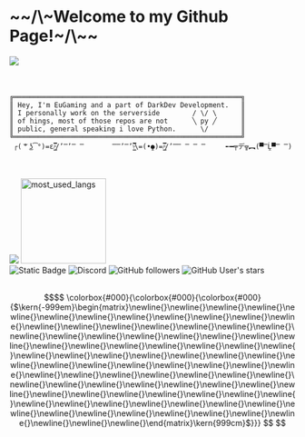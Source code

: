 <h1>~~/\~Welcome to my Github Page!~/\~~</h1>

<img src="Bad.Apple!!.full.2116173.gif" align="left">
<br>
<br>
<br>

    ╔════════════════════════════════════════════════════════╗
    ║ Hey, I'm EuGaming and a part of DarkDev Development.   ║
    ║ I personally work on the serverside        / \/ \      ║
    ║ of hings, most of those repos are not      ╲ py ╱      ║   
    ║ public, general speaking i love Python.      \/        ║
    ╚════════════════════════════════════════════════════════╝
     ┌( ͝° ͜ʖ͡°)=ε/̵͇̿̿/’̿’̿ ̿       ̿̿’̿’\̵͇̿̿\=(•̪●)=/̵͇̿̿/’̿̿ ̿ ̿ ̿     ╾━╤デ╦︻(▀̿Ĺ̯▀̿ ̿)
 
<br clear="left">
<br>
  <div>
    <img src="https://github-readme-stats.vercel.app/api?username=satanaelcode&show_icons=true&theme=dark&rank_icon=github&custom_title=EuGaming's%20Skid%20Stats.">
    <img src="https://github-readme-stats.vercel.app/api/top-langs/?username=satanaelcode&layout=compact&langs_count=4&bg_color=ffffff00&count_private=false&hide_border=true" height="150" alt="most_used_langs">
  </div>
  <div>
    <img alt="Static Badge" src="https://img.shields.io/badge/EuGaming-Eugaming?label=MCName&color=%231a1aff&link=https%3A%2F%2Fnamemc.com%2Fprofile%2FEuGaming.1">
    <img alt="Discord" src="https://img.shields.io/discord/1063226592274419852?style=social&logo=discord&logoColor=%233333ff&label=DarkDev%20Discord&cacheSeconds=5">
    <img alt="GitHub followers" src="https://img.shields.io/github/followers/satanaelcode?style=social">
    <img alt="GitHub User's stars" src="https://img.shields.io/github/stars/satanaelcode">
  </div>
</br>

```math
$$ \colorbox{#000}{\colorbox{#000}{\colorbox{#000}{$\kern{-999em}\begin{matrix}\newline{}\newline{}\newline{}\newline{}\newline{}\newline{}\newline{}\newline{}\newline{}\newline{}\newline{}\newline{}\newline{}\newline{}\newline{}\newline{}\newline{}\newline{}\newline{}\newline{}\newline{}\newline{}\newline{}\newline{}\newline{}\newline{}\newline{}\newline{}\newline{}\newline{}\newline{}\newline{}\newline{}\newline{}\newline{}\newline{}\newline{}\newline{}\newline{}\newline{}\newline{}\newline{}\newline{}\newline{}\newline{}\newline{}\newline{}\newline{}\newline{}\newline{}\newline{}\newline{}\newline{}\newline{}\newline{}\newline{}\newline{}\newline{}\newline{}\newline{}\newline{}\newline{}\newline{}\newline{}\newline{}\newline{}\newline{}\newline{}\newline{}\newline{}\newline{}\newline{}\newline{}\newline{}\newline{}\newline{}\newline{}\newline{}\newline{}\newline{}\newline{}\newline{}\newline{}\newline{}\newline{}\newline{}\newline{}\newline{}\newline{}\end{matrix}\kern{999cm}$}}} $$
